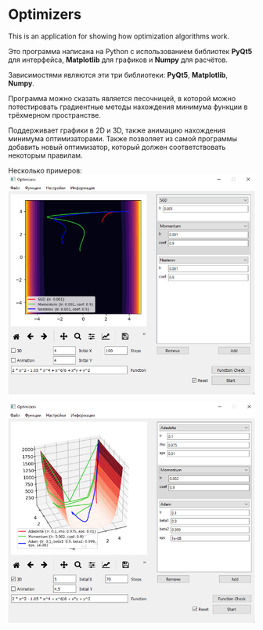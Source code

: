# Optimizers

This is an application for showing how optimization algorithms work.

Это программа написана на Python с использованием библиотек <b>PyQt5</b> для интерфейса, 
<b>Matplotlib</b> для графиков и <b>Numpy</b> для расчётов. 

Зависимостями являются эти три библиотеки: <b>PyQt5</b>, <b>Matplotlib</b>, <b>Numpy</b>.

Программа можно сказать является песочницей, в которой можно потестировать градиентные методы нахождения минимума функции в трёхмерном пространстве.

Поддерживает графики в 2D и 3D, также анимацию нахождения минимума оптимизаторами.
Также позволяет из самой программы добавить новый оптимизатор, который должен соответствовать некоторым правилам.

Несколько примеров:
![Alt text](images/example1.png?raw=true "2D график")

![Alt text](images/example2.png?raw=true "3D график")
